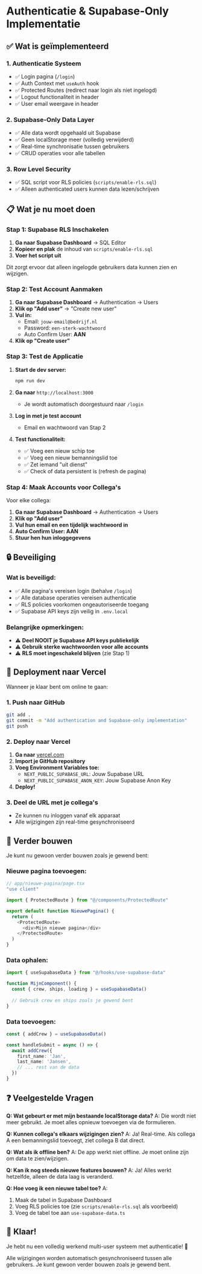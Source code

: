 # Authenticatie & Supabase-Only Implementatie

## ✅ Wat is geïmplementeerd

### 1. **Authenticatie Systeem**
- ✅ Login pagina (`/login`)
- ✅ Auth Context met `useAuth` hook
- ✅ Protected Routes (redirect naar login als niet ingelogd)
- ✅ Logout functionaliteit in header
- ✅ User email weergave in header

### 2. **Supabase-Only Data Layer**
- ✅ Alle data wordt opgehaald uit Supabase
- ✅ Geen localStorage meer (volledig verwijderd)
- ✅ Real-time synchronisatie tussen gebruikers
- ✅ CRUD operaties voor alle tabellen

### 3. **Row Level Security**
- ✅ SQL script voor RLS policies (`scripts/enable-rls.sql`)
- ✅ Alleen authenticated users kunnen data lezen/schrijven

## 📋 Wat je nu moet doen

### Stap 1: Supabase RLS Inschakelen

1. **Ga naar Supabase Dashboard** → SQL Editor
2. **Kopieer en plak** de inhoud van `scripts/enable-rls.sql`
3. **Voer het script uit**

Dit zorgt ervoor dat alleen ingelogde gebruikers data kunnen zien en wijzigen.

### Stap 2: Test Account Aanmaken

1. **Ga naar Supabase Dashboard** → Authentication → Users
2. **Klik op "Add user"** → "Create new user"
3. **Vul in:**
   - Email: `jouw-email@bedrijf.nl`
   - Password: `een-sterk-wachtwoord`
   - Auto Confirm User: **AAN**
4. **Klik op "Create user"**

### Stap 3: Test de Applicatie

1. **Start de dev server:**
   ```bash
   npm run dev
   ```

2. **Ga naar** `http://localhost:3000`
   - Je wordt automatisch doorgestuurd naar `/login`

3. **Log in met je test account**
   - Email en wachtwoord van Stap 2

4. **Test functionaliteit:**
   - ✅ Voeg een nieuw schip toe
   - ✅ Voeg een nieuw bemanningslid toe
   - ✅ Zet iemand "uit dienst"
   - ✅ Check of data persistent is (refresh de pagina)

### Stap 4: Maak Accounts voor Collega's

Voor elke collega:
1. **Ga naar Supabase Dashboard** → Authentication → Users
2. **Klik op "Add user"**
3. **Vul hun email en een tijdelijk wachtwoord in**
4. **Auto Confirm User: AAN**
5. **Stuur hen hun inloggegevens**

## 🔒 Beveiliging

### Wat is beveiligd:
- ✅ Alle pagina's vereisen login (behalve `/login`)
- ✅ Alle database operaties vereisen authenticatie
- ✅ RLS policies voorkomen ongeautoriseerde toegang
- ✅ Supabase API keys zijn veilig in `.env.local`

### Belangrijke opmerkingen:
- ⚠️ **Deel NOOIT je Supabase API keys publiekelijk**
- ⚠️ **Gebruik sterke wachtwoorden voor alle accounts**
- ⚠️ **RLS moet ingeschakeld blijven** (zie Stap 1)

## 🚀 Deployment naar Vercel

Wanneer je klaar bent om online te gaan:

### 1. Push naar GitHub
```bash
git add .
git commit -m "Add authentication and Supabase-only implementation"
git push
```

### 2. Deploy naar Vercel
1. **Ga naar** [vercel.com](https://vercel.com)
2. **Import je GitHub repository**
3. **Voeg Environment Variables toe:**
   - `NEXT_PUBLIC_SUPABASE_URL`: Jouw Supabase URL
   - `NEXT_PUBLIC_SUPABASE_ANON_KEY`: Jouw Supabase Anon Key
4. **Deploy!**

### 3. Deel de URL met je collega's
- Ze kunnen nu inloggen vanaf elk apparaat
- Alle wijzigingen zijn real-time gesynchroniseerd

## 📝 Verder bouwen

Je kunt nu gewoon verder bouwen zoals je gewend bent:

### Nieuwe pagina toevoegen:
```typescript
// app/nieuwe-pagina/page.tsx
"use client"

import { ProtectedRoute } from "@/components/ProtectedRoute"

export default function NieuwePagina() {
  return (
    <ProtectedRoute>
      <div>Mijn nieuwe pagina</div>
    </ProtectedRoute>
  )
}
```

### Data ophalen:
```typescript
import { useSupabaseData } from "@/hooks/use-supabase-data"

function MijnComponent() {
  const { crew, ships, loading } = useSupabaseData()
  
  // Gebruik crew en ships zoals je gewend bent
}
```

### Data toevoegen:
```typescript
const { addCrew } = useSupabaseData()

const handleSubmit = async () => {
  await addCrew({
    first_name: 'Jan',
    last_name: 'Jansen',
    // ... rest van de data
  })
}
```

## ❓ Veelgestelde Vragen

**Q: Wat gebeurt er met mijn bestaande localStorage data?**
A: Die wordt niet meer gebruikt. Je moet alles opnieuw toevoegen via de formulieren.

**Q: Kunnen collega's elkaars wijzigingen zien?**
A: Ja! Real-time. Als collega A een bemanningslid toevoegt, ziet collega B dat direct.

**Q: Wat als ik offline ben?**
A: De app werkt niet offline. Je moet online zijn om data te zien/wijzigen.

**Q: Kan ik nog steeds nieuwe features bouwen?**
A: Ja! Alles werkt hetzelfde, alleen de data laag is veranderd.

**Q: Hoe voeg ik een nieuwe tabel toe?**
A: 
1. Maak de tabel in Supabase Dashboard
2. Voeg RLS policies toe (zie `scripts/enable-rls.sql` als voorbeeld)
3. Voeg de tabel toe aan `use-supabase-data.ts`

## 🎉 Klaar!

Je hebt nu een volledig werkend multi-user systeem met authenticatie! 🚀

Alle wijzigingen worden automatisch gesynchroniseerd tussen alle gebruikers.
Je kunt gewoon verder bouwen zoals je gewend bent.

